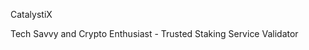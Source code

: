 CatalystiX                                                                              
                                                                              
Tech Savvy and Crypto Enthusiast - Trusted Staking Service Validator
